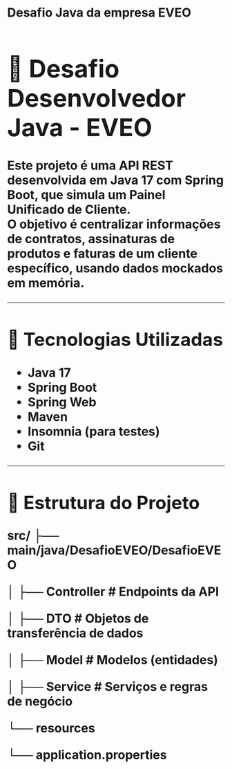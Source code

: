 
<bold> <h1> Desafio Java da empresa EVEO <bold> <h1>

# 📌 Desafio Desenvolvedor Java - EVEO

Este projeto é uma API REST desenvolvida em **Java 17** com **Spring Boot**, que simula um **Painel Unificado de Cliente**.  
O objetivo é centralizar informações de **contratos**, **assinaturas de produtos** e **faturas** de um cliente específico, usando dados **mockados** em memória.

---

## 🚀 Tecnologias Utilizadas
- Java 17
- Spring Boot
- Spring Web
- Maven
- Insomnia (para testes)
- Git

---

## 📂 Estrutura do Projeto
src/
├── main/java/DesafioEVEO/DesafioEVEO

│ ├── Controller # Endpoints da API

│ ├── DTO # Objetos de transferência de dados

│ ├── Model # Modelos (entidades)

│ ├── Service # Serviços e regras de negócio

└── resources

└── application.properties
